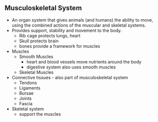 ## Musculoskeletal System
- An organ system that gives animals (and humans) the ability to move, using the combined actions of the muscular and skeletal systems.
- Provides support, stability and movement to the body.
	- Rib cage protects lungs, heart
	- Skull protects brain
	- bones provide a framework for muscles
- Muscles
	- Smooth Muscles
		- heart and blood vessels move nutrients around the body
		- digestive system also uses smooth muscles
	- Skeletal Muscles
- Connective tissues - also part of musculoskeletal system
	- Tendons
	- Ligaments
	- Bursae
	- Joints
	- Fascia
- Skeletal system
	- support the muscles
 
